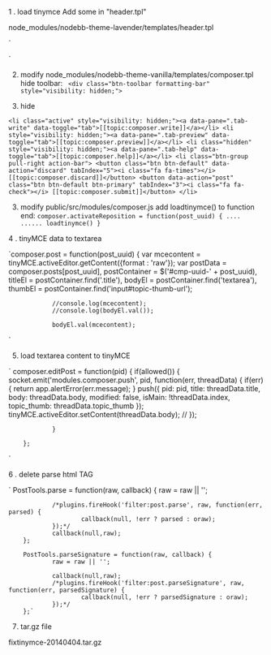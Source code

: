 1 . load tinymce
Add some in "header.tpl"

node_modules/nodebb-theme-lavender/templates/header.tpl

`        <script>
                var RELATIVE_PATH = "{relative_path}";
        </script>

<script type="text/javascript" src="http://www.chinagame.me/static/game/js/jquery.min.js"></script>

<script type="text/javascript" src="http://www.chinagame.me/static/tinymce/js/tinymce/jquery.tinymce.min.js"></script>
<script type="text/javascript" src="http://www.chinagame.me/static/tinymce/js/tinymce/tinymce.min.js"></script>
<script>

function loadtinymce()
{
        tinymce.init({
    selector: "textarea",
    theme: "modern",
    plugins: [
        "advlist autolink lists link image charmap print preview hr anchor pagebreak",
        "searchreplace wordcount visualblocks visualchars code fullscreen",
        "insertdatetime media nonbreaking save table contextmenu directionality",
        "emoticons template paste textcolor"
    ],
    toolbar1: "insertfile undo redo | styleselect | bold italic | alignleft aligncenter alignright alignjustify | bullist numlist outdent indent | link image",
    toolbar2: "print preview media | forecolor backcolor emoticons",
    image_advtab: true,
    templates: [
        {title: 'Test template 1', content: 'Test 1'},
        {title: 'Test template 2', content: 'Test 2'}
    ]
        });


}



</script>`


2. modify node_modules/nodebb-theme-vanilla/templates/composer.tpl
hide toolbar:
` <div class="btn-toolbar formatting-bar" style="visibility: hidden;">`

3. hide 

`<li class="active" style="visibility: hidden;"><a data-pane=".tab-write" data-toggle="tab">[[topic:composer.write]]</a></li>
                        <li style="visibility: hidden;"><a data-pane=".tab-preview" data-toggle="tab">[[topic:composer.preview]]</a></li>
                        <li class="hidden" style="visibility: hidden;"><a data-pane=".tab-help" data-toggle="tab">[[topic:composer.help]]</a></li>
                        <li class="btn-group pull-right action-bar">
                                <button class="btn btn-default" data-action="discard" tabIndex="5"><i class="fa fa-times"></i> [[topic:composer.discard]]</button>
                                <button data-action="post" class="btn btn-default btn-primary" tabIndex="3"><i class="fa fa-check"></i> [[topic:composer.submit]]</button>
                        </li>`

3. modify public/src/modules/composer.js
add loadtinymce()
to function end:
`composer.activateReposition = function(post_uuid) {
....
......
loadtinymce()
}
`

4 . tinyMCE data to textarea

`composer.post = function(post_uuid) {
                var mcecontent = tinyMCE.activeEditor.getContent({format : 'raw'});
                var postData = composer.posts[post_uuid],
                        postContainer = $('#cmp-uuid-' + post_uuid),
                        titleEl = postContainer.find('.title'),
                        bodyEl = postContainer.find('textarea'),
                        thumbEl = postContainer.find('input#topic-thumb-url');

                //console.log(mcecontent);
                //console.log(bodyEl.val());

                bodyEl.val(mcecontent);
`

5. load textarea content to tinyMCE

`        composer.editPost = function(pid) {
                if(allowed()) {
                        socket.emit('modules.composer.push', pid, function(err, threadData) {
                                if(err) {
                                        return app.alertError(err.message);
                                }
                                push({
                                        pid: pid,
                                        title: threadData.title,
                                        body: threadData.body,
                                        modified: false,
                                        isMain: !threadData.index,
                                        topic_thumb: threadData.topic_thumb
                                });
                                tinyMCE.activeEditor.setContent(threadData.body); //
                        });

                }

        };
` 

6 . delete parse html TAG

`        PostTools.parse = function(raw, callback) {
                raw = raw || '';

                /*plugins.fireHook('filter:post.parse', raw, function(err, parsed) {
                        callback(null, !err ? parsed : oraw);
                });*/
                callback(null,raw);
        };

        PostTools.parseSignature = function(raw, callback) {
                raw = raw || '';

                callback(null,raw);
                /*plugins.fireHook('filter:post.parseSignature', raw, function(err, parsedSignature) {
                        callback(null, !err ? parsedSignature : oraw);
                });*/
        };`

7. tar.gz file

fixtinymce-20140404.tar.gz
